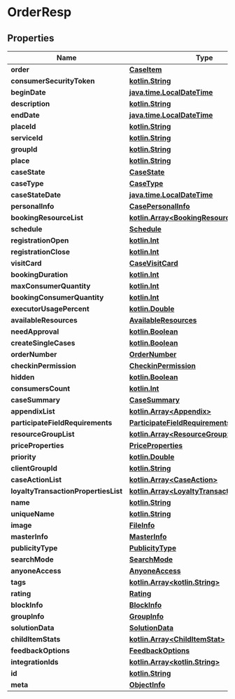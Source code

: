 # OrderResp

## Properties
Name | Type | Description | Notes
------------ | ------------- | ------------- | -------------
**order** | [**CaseItem**](CaseItem.md) |  |  [optional]
**consumerSecurityToken** | [**kotlin.String**](.md) |  |  [optional]
**beginDate** | [**java.time.LocalDateTime**](java.time.LocalDateTime.md) |  |  [optional]
**description** | [**kotlin.String**](.md) |  |  [optional]
**endDate** | [**java.time.LocalDateTime**](java.time.LocalDateTime.md) |  |  [optional]
**placeId** | [**kotlin.String**](.md) |  |  [optional]
**serviceId** | [**kotlin.String**](.md) |  |  [optional]
**groupId** | [**kotlin.String**](.md) |  |  [optional]
**place** | [**kotlin.String**](.md) |  |  [optional]
**caseState** | [**CaseState**](CaseState.md) |  |  [optional]
**caseType** | [**CaseType**](CaseType.md) |  |  [optional]
**caseStateDate** | [**java.time.LocalDateTime**](java.time.LocalDateTime.md) |  |  [optional]
**personalInfo** | [**CasePersonalInfo**](CasePersonalInfo.md) |  |  [optional]
**bookingResourceList** | [**kotlin.Array&lt;BookingResource&gt;**](BookingResource.md) |  |  [optional]
**schedule** | [**Schedule**](Schedule.md) |  |  [optional]
**registrationOpen** | [**kotlin.Int**](.md) |  |  [optional]
**registrationClose** | [**kotlin.Int**](.md) |  |  [optional]
**visitCard** | [**CaseVisitCard**](CaseVisitCard.md) |  |  [optional]
**bookingDuration** | [**kotlin.Int**](.md) |  |  [optional]
**maxConsumerQuantity** | [**kotlin.Int**](.md) |  |  [optional]
**bookingConsumerQuantity** | [**kotlin.Int**](.md) |  |  [optional]
**executorUsagePercent** | [**kotlin.Double**](.md) |  |  [optional]
**availableResources** | [**AvailableResources**](AvailableResources.md) |  |  [optional]
**needApproval** | [**kotlin.Boolean**](.md) |  |  [optional]
**createSingleCases** | [**kotlin.Boolean**](.md) |  |  [optional]
**orderNumber** | [**OrderNumber**](OrderNumber.md) |  |  [optional]
**checkinPermission** | [**CheckinPermission**](CheckinPermission.md) |  |  [optional]
**hidden** | [**kotlin.Boolean**](.md) |  |  [optional]
**consumersCount** | [**kotlin.Int**](.md) |  |  [optional]
**caseSummary** | [**CaseSummary**](CaseSummary.md) |  |  [optional]
**appendixList** | [**kotlin.Array&lt;Appendix&gt;**](Appendix.md) |  |  [optional]
**participateFieldRequirements** | [**ParticipateFieldRequirements**](ParticipateFieldRequirements.md) |  |  [optional]
**resourceGroupList** | [**kotlin.Array&lt;ResourceGroup&gt;**](ResourceGroup.md) |  |  [optional]
**priceProperties** | [**PriceProperties**](PriceProperties.md) |  |  [optional]
**priority** | [**kotlin.Double**](.md) |  |  [optional]
**clientGroupId** | [**kotlin.String**](.md) |  |  [optional]
**caseActionList** | [**kotlin.Array&lt;CaseAction&gt;**](CaseAction.md) |  |  [optional]
**loyaltyTransactionPropertiesList** | [**kotlin.Array&lt;LoyaltyTransactionProperties&gt;**](LoyaltyTransactionProperties.md) |  |  [optional]
**name** | [**kotlin.String**](.md) |  |  [optional]
**uniqueName** | [**kotlin.String**](.md) |  |  [optional]
**image** | [**FileInfo**](FileInfo.md) |  |  [optional]
**masterInfo** | [**MasterInfo**](MasterInfo.md) |  |  [optional]
**publicityType** | [**PublicityType**](PublicityType.md) |  |  [optional]
**searchMode** | [**SearchMode**](SearchMode.md) |  |  [optional]
**anyoneAccess** | [**AnyoneAccess**](AnyoneAccess.md) |  |  [optional]
**tags** | [**kotlin.Array&lt;kotlin.String&gt;**](.md) |  |  [optional]
**rating** | [**Rating**](Rating.md) |  |  [optional]
**blockInfo** | [**BlockInfo**](BlockInfo.md) |  |  [optional]
**groupInfo** | [**GroupInfo**](GroupInfo.md) |  |  [optional]
**solutionData** | [**SolutionData**](SolutionData.md) |  |  [optional]
**childItemStats** | [**kotlin.Array&lt;ChildItemStat&gt;**](ChildItemStat.md) |  |  [optional]
**feedbackOptions** | [**FeedbackOptions**](FeedbackOptions.md) |  |  [optional]
**integrationIds** | [**kotlin.Array&lt;kotlin.String&gt;**](.md) |  |  [optional]
**id** | [**kotlin.String**](.md) |  |  [optional]
**meta** | [**ObjectInfo**](ObjectInfo.md) |  |  [optional]
